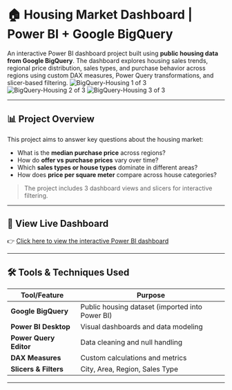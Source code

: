 # 🏠 Housing Market Dashboard | Power BI + Google BigQuery

An interactive Power BI dashboard project built using **public housing data from Google BigQuery**. The dashboard explores housing sales trends, regional price distribution, sales types, and purchase behavior across regions using custom DAX measures, Power Query transformations, and slicer-based filtering.
![BigQuery-Housing 1 of 3](https://github.com/user-attachments/assets/6ad6ed44-b800-4cd2-976d-139d43dd8ab4)
![BigQuery-Housing 2 of 3](https://github.com/user-attachments/assets/c2ff5274-0712-468b-a638-61ceef9d4790)
![BigQuery-Housing 3 of 3](https://github.com/user-attachments/assets/31a24a89-3731-47bb-88cd-757d86deb301)


---

## 📊 Project Overview

This project aims to answer key questions about the housing market:

- What is the **median purchase price** across regions?
- How do **offer vs purchase prices** vary over time?
- Which **sales types or house types** dominate in different areas?
- How does **price per square meter** compare across house categories?

> The project includes 3 dashboard views and slicers for interactive filtering.

---

## 🚀 View Live Dashboard

👉 [Click here to view the interactive Power BI dashboard](https://app.powerbi.com/links/Z4t3D7My10?ctid=6d600138-0932-49bd-951c-0d8382b1ee74&pbi_source=linkShare&bookmarkGuid=e701634f-c2b0-4103-b5af-692286a2d0d2)

---

## 🛠️ Tools & Techniques Used

| Tool/Feature   | Purpose                                  |
|----------------|------------------------------------------|
| **Google BigQuery** | Public housing dataset (imported into Power BI) |
| **Power BI Desktop** | Visual dashboards and data modeling |
| **Power Query Editor** | Data cleaning and null handling |
| **DAX Measures**      | Custom calculations and metrics |
| **Slicers & Filters** | City, Area, Region, Sales Type     |

---


